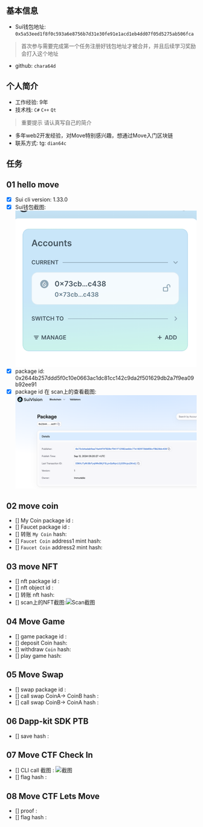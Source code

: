 ## 基本信息
- Sui钱包地址: `0x5a53eed1f8f0c593a6e8756b7d31e30fe91e1acd1eb4dd07f05d5275ab506fca`
> 首次参与需要完成第一个任务注册好钱包地址才被合并，并且后续学习奖励会打入这个地址
- github: `chara64d`

## 个人简介
- 工作经验: 9年
- 技术栈: `C#` `C++` `Qt`
> 重要提示 请认真写自己的简介
- 多年web2开发经验，对Move特别感兴趣，想通过Move入门区块链
- 联系方式: tg: `dian64c` 

## 任务

##   01 hello move  
- [x] Sui cli version: 1.33.0
- [x] Sui钱包截图: ![Sui钱包截图](./notes/address.png)
- [x] package id: 0x2644b257ddd5f0c10e0663ac1dc81cc142c9da2f501629db2a7f9ea09b92ee91
- [x] package id 在 scan上的查看截图:![Scan截图](./notes/package.png)

##   02 move coin
- [] My Coin package id : 
- [] Faucet package id : 
- [] 转账 `My Coin` hash:
- [] `Faucet Coin` address1 mint hash:
- [] `Faucet Coin` address2 mint hash:

##   03 move NFT
- [] nft package id :
- [] nft object id : 
- [] 转账 nft  hash:
- [] scan上的NFT截图:![Scan截图](./images/你的图片地址)

##   04 Move Game
- [] game package id :
- [] deposit Coin hash:
- [] withdraw `Coin` hash:
- [] play game hash:

##   05 Move Swap
- [] swap package id :
- [] call swap CoinA-> CoinB  hash :
- [] call swap CoinB-> CoinA  hash :

##   06 Dapp-kit SDK PTB
- [] save hash :

##   07 Move CTF Check In
- [] CLI call 截图 : ![截图](./images/你的图片地址)
- [] flag hash :

##   08 Move CTF Lets Move
- [] proof : 
- [] flag hash :
